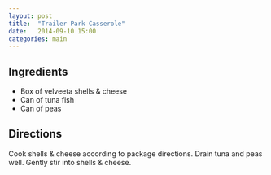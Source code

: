 ```yaml
---
layout: post
title:  "Trailer Park Casserole"
date:   2014-09-10 15:00
categories: main
---
```




## Ingredients
- Box of velveeta shells & cheese
- Can of tuna fish
- Can of peas

## Directions

Cook shells & cheese according to package directions. Drain tuna and peas well. Gently stir into shells & cheese.
